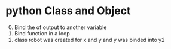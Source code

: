 # python Class and Object
0. Bind the of output to another variable
1. Bind function in a loop
2. class robot was created for x and y and y was binded into y2
